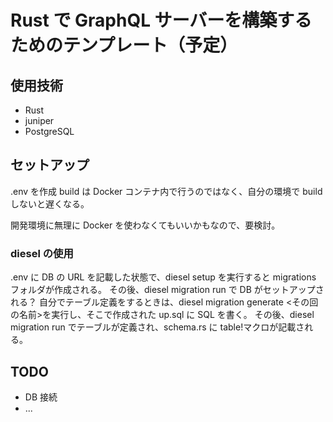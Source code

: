 # Rust で GraphQL サーバーを構築するためのテンプレート（予定）

## 使用技術

- Rust
- juniper
- PostgreSQL

## セットアップ

.env を作成
build は Docker コンテナ内で行うのではなく、自分の環境で build しないと遅くなる。

開発環境に無理に Docker を使わなくてもいいかもなので、要検討。

### diesel の使用

.env に DB の URL を記載した状態で、diesel setup を実行すると migrations フォルダが作成される。
その後、diesel migration run で DB がセットアップされる？
自分でテーブル定義をするときは、diesel migration generate <その回の名前>を実行し、そこで作成された up.sql に SQL を書く。
その後、diesel migration run でテーブルが定義され、schema.rs に table!マクロが記載される。

## TODO

- DB 接続
- ...
